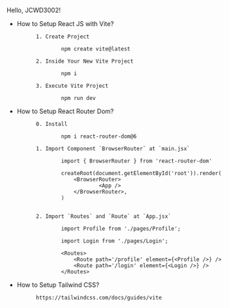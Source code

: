 Hello, JCWD3002!

- How to Setup React JS with Vite?

            1. Create Project

                    npm create vite@latest
            
            2. Inside Your New Vite Project

                    npm i 
            
            3. Execute Vite Project

                    npm run dev

- How to Setup React Router Dom?

            0. Install

                    npm i react-router-dom@6

            1. Import Component `BrowserRouter` at `main.jsx`

                    import { BrowserRouter } from 'react-router-dom'

                    createRoot(document.getElementById('root')).render(
                        <BrowserRouter>
                                <App />
                        </BrowserRouter>,
                    )


            2. Import `Routes` and `Route` at `App.jsx`
                
                    import Profile from './pages/Profile';
                    
                    import Login from './pages/Login';

                    <Routes>
                        <Route path='/profile' element={<Profile />} />
                        <Route path='/login' element={<Login />} /> 
                    </Routes>

- How to Setup Tailwind CSS?
            
            https://tailwindcss.com/docs/guides/vite